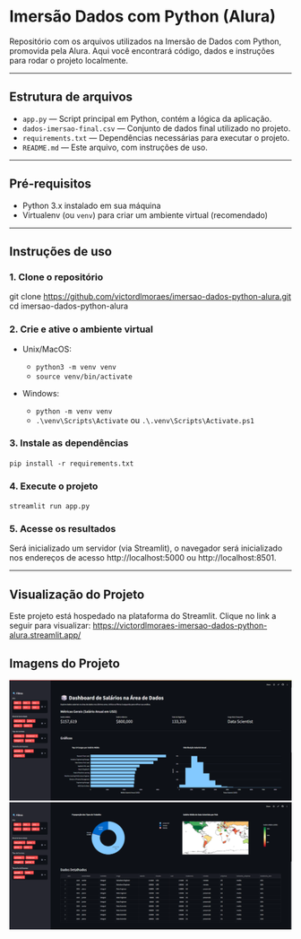 # Imersão Dados com Python (Alura)

Repositório com os arquivos utilizados na Imersão de Dados com Python, promovida pela Alura. Aqui você encontrará código, dados e instruções para rodar o projeto localmente.

---

##  Estrutura de arquivos

- `app.py` — Script principal em Python, contém a lógica da aplicação.
- `dados-imersao-final.csv` — Conjunto de dados final utilizado no projeto.
- `requirements.txt` — Dependências necessárias para executar o projeto.
- `README.md` — Este arquivo, com instruções de uso.

---

##  Pré-requisitos

- Python 3.x instalado em sua máquina
- Virtualenv (ou `venv`) para criar um ambiente virtual (recomendado)

---

##  Instruções de uso

### 1. Clone o repositório

git clone https://github.com/victordlmoraes/imersao-dados-python-alura.git
cd imersao-dados-python-alura

### 2. Crie e ative o ambiente virtual

- Unix/MacOS:
  - ``python3 -m venv venv``
  - ``source venv/bin/activate``

- Windows:
  - ``python -m venv venv``
  - ``.\venv\Scripts\Activate`` ou ``.\.venv\Scripts\Activate.ps1``

### 3. Instale as dependências

``pip install -r requirements.txt``

### 4. Execute o projeto

``streamlit run app.py``

### 5. Acesse os resultados

Será inicializado um servidor (via Streamlit), o navegador será inicializado nos endereços de acesso http://localhost:5000 ou http://localhost:8501.

---

## Visualização do Projeto

Este projeto está hospedado na plataforma do Streamlit. Clique no link a seguir para visualizar:
https://victordlmoraes-imersao-dados-python-alura.streamlit.app/

## Imagens do Projeto

![](assets/imagem_1.png "Imagem 1")
![](assets/imagem_2.png "Imagem 2")
